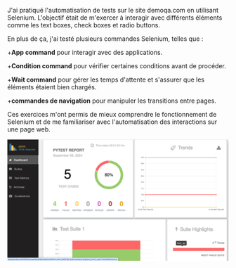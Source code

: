 J'ai pratiqué l'automatisation de tests sur le site demoqa.com en utilisant Selenium. L'objectif était de m'exercer à interagir avec différents éléments comme les text boxes, check boxes et radio buttons.

En plus de ça, j'ai testé plusieurs commandes Selenium, telles que :

+**App command** pour interagir avec des applications.

+**Condition command** pour vérifier certaines conditions avant de procéder.

+**Wait command** pour gérer les temps d'attente et s'assurer que les éléments étaient bien chargés.

+**commandes de navigation** pour manipuler les transitions entre pages.


Ces exercices m'ont permis de mieux comprendre le fonctionnement de Selenium et de me familiariser avec l'automatisation des interactions sur une page web.
   
  
![Screenshot of a comment on a GitHub issue showing an image, added in the Markdown, of an Octocat smiling and raising a tentacle.](https://github.com/esmailhaidari24/Selenium-et-Pytest/blob/main/Capture%20d%E2%80%99e%CC%81cran%201403-06-19%20a%CC%80%2012.18.51.png)


